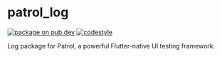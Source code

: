 # patrol_log

[![package on pub.dev][pub_badge]][pub_link]
[![codestyle][style_badge]][style_link]

Log package for Patrol, a powerful Flutter-native UI testing framework.

[adb]: https://developer.android.com/studio/command-line/adb
[pub_badge]: https://img.shields.io/pub/v/patrol_log.svg
[pub_link]: https://pub.dartlang.org/packages/patrol_log
[style_badge]: https://img.shields.io/badge/style-leancode__lint-black
[style_link]: https://pub.dartlang.org/packages/leancode_lint
